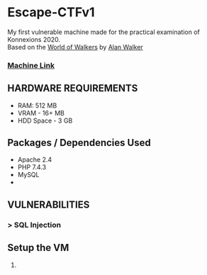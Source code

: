 # Escape-CTFv1
My first vulnerable machine made for the practical examination of Konnexions 2020.  
Based on the [World of Walkers](https://www.youtube.com/playlist?app=desktop&list=PLYT4vq6pQVSvfGdP3MdKZegD8Ub_0pqPS) by [Alan Walker](https://alanwalker.com/)

### [Machine Link](https://drive.google.com/file/d/1V6oP3fc5sJ1jIBWwci8LZhVmyGR5q8dm/view?usp=sharing)

## HARDWARE REQUIREMENTS
- RAM: 512 MB
- VRAM - 16+ MB
- HDD Space - 3 GB

## Packages / Dependencies Used
- Apache 2.4  
- PHP 7.4.3
- MySQL
- 

## VULNERABILITIES
### > SQL Injection

## Setup the VM
1. 
